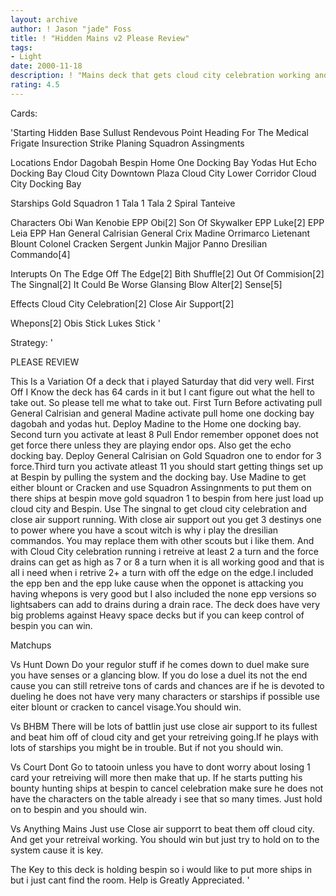 ```yaml
---
layout: archive
author: ! Jason "jade" Foss
title: ! "Hidden Mains v2 Please Review"
tags:
- Light
date: 2000-11-18
description: ! "Mains deck that gets cloud city celebration working and just retreives tons of force."
rating: 4.5
---
```

Cards: 

'Starting
Hidden Base
Sullust
Rendevous Point
Heading For The Medical Frigate
Insurection
Strike Planing
Squadron Assingments

Locations
Endor
Dagobah
Bespin
Home One Docking Bay
Yodas Hut
Echo Docking Bay
Cloud City Downtown Plaza
Cloud City Lower Corridor
Cloud City Docking Bay

Starships
Gold Squadron 1
Tala 1
Tala 2
Spiral
Tanteive


Characters
Obi Wan Kenobie
EPP Obi[2]
Son Of Skywalker
EPP Luke[2]
EPP Leia
EPP Han
General Calrisian
General Crix Madine
Orrimarco
Lietenant Blount
Colonel Cracken
Sergent Junkin
Majjor Panno
Dresilian Commando[4]

Interupts
On The Edge
Off The Edge[2]
Bith Shuffle[2]
Out Of Commision[2]
The Singnal[2]
It Could Be Worse
Glansing Blow
Alter[2]
Sense[5]

Effects
Cloud City Celebration[2]
Close Air Support[2]

Whepons[2]
Obis Stick
Lukes Stick '

Strategy: '

PLEASE REVIEW

This Is a Variation Of a deck that i played Saturday that did very well. First Off I Know the deck has 64 cards in it but I cant figure out what the hell to take out. So please tell me what to take out.
First Turn Before activating pull General Calrisian and general Madine activate pull home one docking bay dagobah and yodas hut. Deploy Madine to the Home one docking bay. Second turn you activate at least 8 Pull Endor remember opponet does not get force there unless they are playing endor ops. Also get the echo docking bay. Deploy General Calrisian on Gold Squadron one to endor for 3 force.Third turn you activate atleast 11 you should start getting things set up at Bespin by pulling the system and the docking bay. Use Madine to get either blount or Cracken and use Squadron Assingnments to put them on there ships at bespin move gold squadron 1 to bespin from here just load up cloud city and Bespin.
  Use The singnal to get cloud city celebration and close air support running. With close air support out you get 3 destinys one to power where you have a scout witch is why i play the dresilian  commandos. You may replace them with other scouts but i like them. And with Cloud City celebration running i retreive at least 2 a turn and the force drains can get as high as 7 or 8 a turn when it is all working good and that is all i need when i retrive 2+ a turn with off the edge on the edge.I included the epp ben and the epp luke cause when the opponet is attacking you having whepons is very good but I also included the none epp versions so  lightsabers can add to drains during a drain race.
  The deck does have very big problems against Heavy space decks but if you can keep control of bespin you can win.

Matchups

Vs Hunt Down
Do your regulor stuff if he comes down to duel make sure you have senses or a glancing blow. If you do lose a duel its not the end cause you can still retreive tons of cards and chances are if he is devoted to dueling he does not have very many characters or starships if possible use eiter blount or cracken to cancel visage.You should win.

Vs BHBM
There will be lots of battlin just use close air support to its fullest and beat him off of cloud city and get your retreiving going.If he plays with lots of starships you might be in trouble. But if not you should win.

Vs Court
Dont Go to tatooin unless you have to dont worry about losing 1 card your retreiving will more then make that up. If he starts putting his bounty hunting ships at bespin to cancel celebration make sure he does not have the characters on the table already i see that so many times. Just hold on to bespin and you should win.

Vs Anything Mains
Just use Close air supporrt to beat them off cloud city. And get your retreival working. You should win but just try to hold on to the system cause it is key.

The Key to this deck is holding bespin so i would like to put more ships in but i just cant find the room. Help is Greatly Appreciated.  '